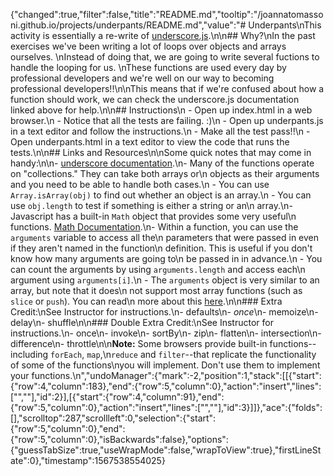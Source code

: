 {"changed":true,"filter":false,"title":"README.md","tooltip":"/joannatomassoni.github.io/projects/underpants/README.md","value":"# Underpants\nThis activity is essentially a re-write of [underscore.js](http://underscorejs.org/).\n\n## Why?\nIn the past exercises we've been writing a lot of loops over objects and arrays ourselves. \nInstead of doing that, we are going to write several fuctions to handle the looping for us. \nThese functions are used every day by professional developers and we're well on our way to becoming professional developers!!\n\nThis means that if we're confused about how a function should work, we can check the underscore.js documentation linked above for help.\n\n## Instructions\n - Open up index.html in a web browser.\n - Notice that all the tests are failing. :)\n - Open up underpants.js in a text editor and follow the instructions.\n - Make all the test pass!!\n - Open underpants.html in a text editor to view the code that runs the tests.\n\n## Links and Resources\n\nSome quick notes that may come in handy:\n\n- [underscore documentation](http://underscore.js).\n- Many of the functions operate on \"collections.\" They can take both arrays or\n  objects as their arguments and you need to be able to handle both cases.\n    - You can use `Array.isArray(obj)` to find out whether an object is an array.\n    - You can use `obj.length` to test if something is either a string or an\n      array.\n- Javascript has a built-in `Math` object that provides some very useful\n  functions. [Math Documentation](https://developer.mozilla.org/en-US/docs/JavaScript/Reference/Global_Objects/Math).\n- Within a function, you can use the `arguments` variable to access all the\n  parameters that were passed in even if they aren't named in the function\n  definition. This is useful if you don't know how many arguments are going to\n  be passed in in advance.\n    - You can count the arguments by using `arguments.length` and access each\n      argument using `arguments[i]`.\n    - The `arguments` object is very similar to an array, but note that it does\n      not support most array functions (such as `slice` or `push`). You can read\n      more about this [here](http://www.sitepoint.com/arguments-a-javascript-oddity/).\n\n### Extra Credit:\nSee Instructor for instructions.\n- defaults\n- *once*\n- memoize\n- delay\n- shuffle\n\n### Double Extra Credit:\nSee Instructor for instructions.\n- once\n- invoke\n- sortBy\n- zip\n- flatten\n- intersection\n- difference\n- throttle\n\n**Note:** Some browsers provide built-in functions--including `forEach`, `map`,\n`reduce` and `filter`--that replicate the functionality of some of the functions\nyou will implement. Don't use them to implement your functions.\n","undoManager":{"mark":-2,"position":1,"stack":[[{"start":{"row":4,"column":183},"end":{"row":5,"column":0},"action":"insert","lines":["",""],"id":2}],[{"start":{"row":4,"column":91},"end":{"row":5,"column":0},"action":"insert","lines":["",""],"id":3}]]},"ace":{"folds":[],"scrolltop":287,"scrollleft":0,"selection":{"start":{"row":5,"column":0},"end":{"row":5,"column":0},"isBackwards":false},"options":{"guessTabSize":true,"useWrapMode":false,"wrapToView":true},"firstLineState":0},"timestamp":1567538554025}